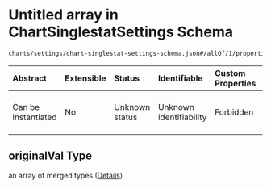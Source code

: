 # Untitled array in ChartSinglestatSettings Schema

```txt
charts/settings/chart-singlestat-settings-schema.json#/allOf/1/properties/mappings/items/properties/originalVal
```



| Abstract            | Extensible | Status         | Identifiable            | Custom Properties | Additional Properties | Access Restrictions | Defined In                                                                                                                     |
| :------------------ | :--------- | :------------- | :---------------------- | :---------------- | :-------------------- | :------------------ | :----------------------------------------------------------------------------------------------------------------------------- |
| Can be instantiated | No         | Unknown status | Unknown identifiability | Forbidden         | Allowed               | none                | [chart-singlestat-settings-schema.json\*](../out/charts/settings/chart-singlestat-settings-schema.json "open original schema") |

## originalVal Type

an array of merged types ([Details](chart-singlestat-settings-schema-allof-1-properties-mappings-items-properties-originalval-items.md))
